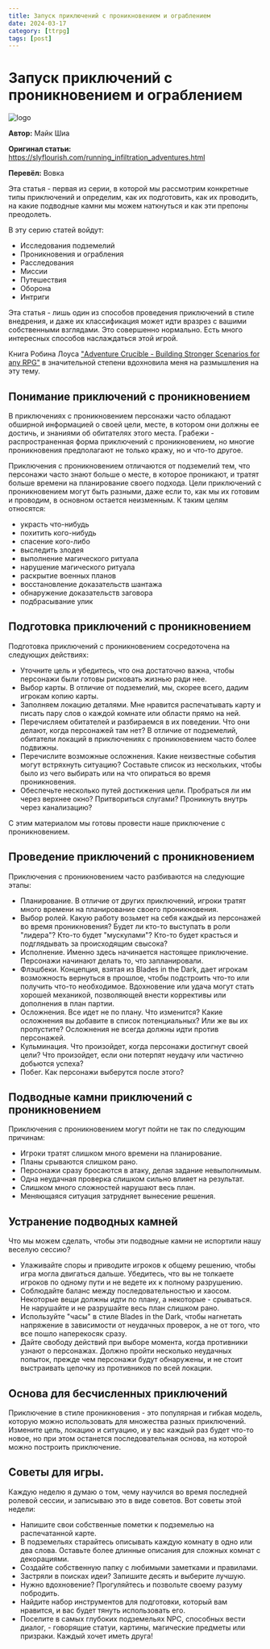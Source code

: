 ```yaml
---
title: Запуск приключений с проникновением и ограблением
date: 2024-03-17
category: [ttrpg]
tags: [post]
---
```


# **Запуск приключений с проникновением и ограблением**
![logo](https://www.tumblr.com/chipsfirst-blog/745283884760039424/%D0%BD%D0%B5-%D0%BC%D0%BE%D1%8F-%D1%80%D0%B0%D0%B1%D0%BE%D1%82%D0%B0-%D0%B4%D0%B5%D0%BB%D0%B0%D1%8E-%D0%BF%D0%BB%D0%B0%D1%88%D0%BA%D1%83-%D1%81%D0%B5%D0%B1%D0%B5-%D0%B4%D0%BB%D1%8F-%D0%B1%D0%BB%D0%BE%D0%B3%D0%B0?source=share)

**Автор:** Майк Шиа

**Оригинал статьи:** https://slyflourish.com/running_infiltration_adventures.html

**Перевёл:** Вовка 

Эта статья - первая из серии, в которой мы рассмотрим конкретные типы приключений и определим, как их подготовить, как их проводить, на какие подводные камни мы можем наткнуться и как эти препоны преодолеть.

В эту серию статей войдут:

- Исследования подземелий
- Проникновения и ограбления
- Расследования
- Миссии
- Путешествия
- Оборона
- Интриги

Эта статья - лишь один из способов проведения приключений в стиле внедрения, и даже их классификация может идти вразрез с вашими собственными взглядами. Это совершенно нормально. Есть много интересных способов наслаждаться этой игрой.

Книга Робина Лоуса ["Adventure Crucible - Building Stronger Scenarios for any RPG"](https://preview.drivethrurpg.com/en/product/448975/adventure-crucible-building-stronger-scenarios-for-any-rpg?affiliate_id=70406) в значительной степени вдохновила меня на размышления на эту тему.

## Понимание приключений с проникновением

В приключениях с проникновением персонажи часто обладают обширной информацией о своей цели, месте, в котором они должны ее достичь, и знаниями об обитателях этого места. Грабежи - распространенная форма приключений с проникновением, но многие проникновения предполагают не только кражу, но и что-то другое.

Приключения с проникновением отличаются от подземелий тем, что персонажи часто знают больше о месте, в которое проникают, и тратят больше времени на планирование своего подхода. Цели приключений с проникновением могут быть разными, даже если то, как мы их готовим и проводим, в основном остается неизменным. К таким целям относятся:

- украсть что-нибудь
- похитить кого-нибудь
- спасение кого-либо
- выследить злодея
- выполнение магического ритуала
- нарушение магического ритуала
- раскрытие военных планов
- восстановление доказательств шантажа
- обнаружение доказательств заговора
- подбрасывание улик

## Подготовка приключений с проникновением

Подготовка приключений с проникновением сосредоточена на следующих действиях:

- Уточните цель и убедитесь, что она достаточно важна, чтобы персонажи были готовы рисковать жизнью ради нее.
- Выбор карты. В отличие от подземелий, мы, скорее всего, дадим игрокам копию карты.
- Заполняем локацию деталями. Мне нравится распечатывать карту и писать пару слов о каждой комнате или области прямо на ней.
- Перечисляем обитателей и разбираемся в их поведении. Что они делают, когда персонажей там нет? В отличие от подземелий, обитатели локаций в приключениях с проникновением часто более подвижны.
- Перечислите возможные осложнения. Какие неизвестные события могут встряхнуть ситуацию? Составьте список из нескольких, чтобы было из чего выбирать или на что опираться во время проникновения.
- Обеспечьте несколько путей достижения цели. Пробраться ли им через верхнее окно? Притвориться слугами? Проникнуть внутрь через канализацию?

С этим материалом мы готовы провести наше приключение с проникновением.

## Проведение приключений с проникновением

Приключения с проникновением часто разбиваются на следующие этапы:

- Планирование. В отличие от других приключений, игроки тратят много времени на планирование своего проникновения.
- Выбор ролей. Какую работу возьмет на себя каждый из персонажей во время проникновения? Будет ли кто-то выступать в роли "лидера"? Кто-то будет "мускулами"? Кто-то будет красться и подглядывать за происходящим свысока?
- Исполнение. Именно здесь начинается настоящее приключение. Персонажи начинают делать то, что запланировали.
- Флэшбеки. Концепция, взятая из Blades in the Dark, дает игрокам возможность вернуться в прошлое, чтобы подстроить что-то или получить что-то необходимое. Вдохновение или удача могут стать хорошей механикой, позволяющей внести коррективы или дополнения в план партии.
- Осложнения. Все идет не по плану. Что изменится? Какие осложнения вы добавите в список потенциальных? Или же вы их пропустите? Осложнения не всегда должны идти против персонажей.
- Кульминация. Что произойдет, когда персонажи достигнут своей цели? Что произойдет, если они потерпят неудачу или частично добьются успеха?
- Побег. Как персонажи выберутся после этого?

## Подводные камни приключений с проникновением

Приключения с проникновением могут пойти не так по следующим причинам:

- Игроки тратят слишком много времени на планирование.
- Планы срываются слишком рано.
- Персонажи сразу бросаются в атаку, делая задание невыполнимым.
- Одна неудачная проверка слишком сильно влияет на результат.
- Слишком много сложностей нарушают весь план.
- Меняющаяся ситуация затрудняет вынесение решения.

## Устранение подводных камней

Что мы можем сделать, чтобы эти подводные камни не испортили нашу веселую сессию?

- Улаживайте споры и приводите игроков к общему решению, чтобы игра могла двигаться дальше. Убедитесь, что вы не толкаете игроков по одному пути и не ведете их к полному разрушению.
- Соблюдайте баланс между последовательностью и хаосом. Некоторые вещи должны идти по плану, а некоторые - срываться. Не нарушайте и не разрушайте весь план слишком рано.
- Используйте "часы" в стиле Blades in the Dark, чтобы нагнетать напряжение в зависимости от неудачных проверок, а не от того, что все пошло наперекосяк сразу.
- Дайте свободу действий при выборе момента, когда противники узнают о персонажах. Должно пройти несколько неудачных попыток, прежде чем персонажи будут обнаружены, и не стоит выстраивать цепочку из противников по всей локации.

## Основа для бесчисленных приключений

Приключение в стиле проникновения - это популярная и гибкая модель, которую можно использовать для множества разных приключений. Измените цель, локацию и ситуацию, и у вас каждый раз будет что-то новое, но при этом останется последовательная основа, на которой можно построить приключение.

## Советы для игры.

Каждую неделю я думаю о том, чему научился во время последней ролевой сессии, и записываю это в виде советов. Вот советы этой недели:

- Напишите свои собственные пометки к подземелью на распечатанной карте.
- В подземельях старайтесь описывать каждую комнату в одно или два слова. Оставьте более длинные описания для сложных комнат с декорациями.
- Создайте собственную папку с любимыми заметками и правилами.
- Застряли в поисках идеи? Запишите десять и выберите лучшую.
- Нужно вдохновение? Прогуляйтесь и позвольте своему разуму побродить.
- Найдите набор инструментов для подготовки, который вам нравится, и вас будет тянуть использовать его.
- Поселите в самых глубоких подземельях NPC, способных вести диалог, - говорящие статуи, картины, магические предметы или призраки. Каждый хочет иметь друга!